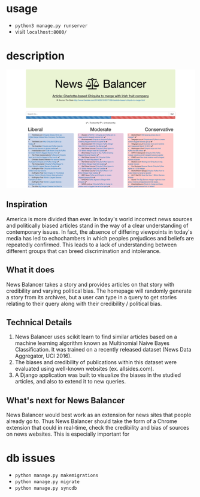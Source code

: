 # usage
- `python3 manage.py runserver`
- visit `localhost:8000/`
   
# description
![alt text](https://github.com/csinva/news-balancer/blob/master/screenshot.png "Logo Title Text 1")
## Inspiration
America is more divided than ever. In today's world incorrect news sources and politically biased articles stand in the way of a clear understanding of contemporary issues. In fact, the absence of differing viewpoints in today's media has led to echochambers in which peoples prejudices and beliefs are repeatedly confirmed. This leads to a lack of understanding between different groups that can breed discrimination and intolerance.

## What it does
News Balancer takes a story and provides articles on that story with credibility and varying political bias. The homepage will randomly generate a story from its archives, but a user can type in a query to get stories relating to their query along with their credibility / political bias.

## Technical Details
1. News Balancer uses scikit learn to find similar articles based on a machine learning algorithm known as Multinomial Naive Bayes Classification. It was trained on a recently released dataset (News Data Aggregator, UCI 2016). 
2. The biases and credibility of publications within this dataset were evaluated using well-known websites (ex. allsides.com).
3. A Django application was built to visualize the biases in the studied articles, and also to extend it to new queries.

## What's next for News Balancer
News Balancer would best work as an extension for news sites that people already go to. Thus News Balancer should take the form of a Chrome extension that could in real-time, check the credibility and bias of sources on news websites. This is especially important for 

# db issues
- `python manage.py makemigrations`
- `python manage.py migrate`
- `python manage.py syncdb`